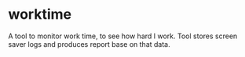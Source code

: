 # worktime

A tool to monitor work time, to see how hard I work.
Tool stores screen saver logs and produces report base on that data.
